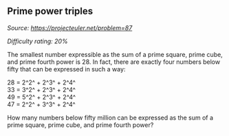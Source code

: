 Prime power triples
-------------------

*Source: https://projecteuler.net/problem=87*


*Difficulty rating: 20%*

The smallest number expressible as the sum of a prime square, prime
cube, and prime fourth power is 28. In fact, there are exactly four
numbers below fifty that can be expressed in such a way:

28 = 2^2^ + 2^3^ + 2^4^\
 33 = 3^2^ + 2^3^ + 2^4^\
 49 = 5^2^ + 2^3^ + 2^4^\
 47 = 2^2^ + 3^3^ + 2^4^

How many numbers below fifty million can be expressed as the sum of a
prime square, prime cube, and prime fourth power?
